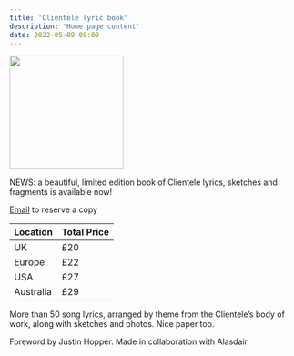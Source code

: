 ```yaml
---
title: 'Clientele lyric book'
description: 'Home page content'
date: 2022-05-09 09:00
---
```


<img src="https://pbs.twimg.com/media/FSTtrQ5XsAAupvk?format=jpg&name=small" width="200">

NEWS: a beautiful, limited edition book of Clientele lyrics, sketches and fragments is available now!

[Email](mailto:xxx@xxx.com) to reserve a copy

| Location | Total Price |
|---------|--------|
| UK  | £20 |
| Europe | £22 |
| USA  | £27 |
| Australia | £29 |

More than 50 song lyrics, arranged by theme from the Clientele’s body of work, along with sketches and photos. Nice paper too.

Foreword by Justin Hopper. Made in collaboration with Alasdair.